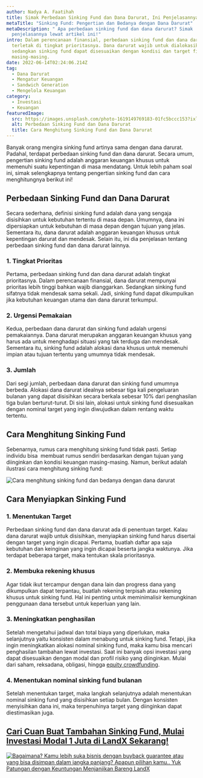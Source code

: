 ```yaml
---
author: Nadya A. Faatihah
title: Simak Perbedaan Sinking Fund dan Dana Darurat, Ini Penjelasannya!
metaTitle: "Sinking Fund: Pengertian dan Bedanya dengan Dana Darurat"
metaDescription: " Apa perbedaan sinking fund dan dana darurat? Simak
  penjelasannya lewat artikel ini!"
intro: Dalam perencanaan finansial, perbedaan sinking fund dan dana darurat
  terletak di tingkat prioritasnya. Dana darurat wajib untuk dialokasikan,
  sedangkan sinking fund dapat disesuaikan dengan kondisi dan target finansial
  masing-masing.
date: 2022-06-14T02:24:06.214Z
tag:
  - Dana Darurat
  - Mengatur Keuangan
  - Sandwich Generation
  - Mengelola Keuangan
category:
  - Investasi
  - Keuangan
featuredImage:
  src: https://images.unsplash.com/photo-1619149769183-01fc5bccc153?ixlib=rb-1.2.1&ixid=MnwxMjA3fDB8MHxwaG90by1wYWdlfHx8fGVufDB8fHx8&auto=format&fit=crop&w=870&q=80
  alt: Perbedaan Sinking Fund dan Dana Darurat
  title: Cara Menghitung Sinking Fund dan Dana Darurat
---
```

<!--StartFragment-->

Banyak orang mengira sinking fund artinya sama dengan dana darurat. Padahal, terdapat perbedaan sinking fund dan dana darurat. Secara umum, pengertian sinking fund adalah anggaran keuangan khusus untuk memenuhi suatu kepentingan di masa mendatang. Untuk lebih paham soal ini, simak selengkapnya tentang pengertian sinking fund dan cara menghitungnya berikut ini!

## Perbedaan Sinking Fund dan Dana Darurat

Secara sederhana, definisi sinking fund adalah dana yang sengaja disisihkan untuk kebutuhan tertentu di masa depan. Umumnya, dana ini dipersiapkan untuk kebutuhan di masa depan dengan tujuan yang jelas. Sementara itu, dana darurat adalah anggaran keuangan khusus untuk kepentingan darurat dan mendesak. Selain itu, ini dia penjelasan tentang perbedaan sinking fund dan dana darurat lainnya.

### 1. Tingkat Prioritas

Pertama, perbedaan sinking fund dan dana darurat adalah tingkat prioritasnya. Dalam perencanaan finansial, dana darurat mempunyai prioritas lebih tinggi bahkan wajib dianggarkan. Sedangkan sinking fund sifatnya tidak mendesak sama sekali. Jadi, sinking fund dapat dikumpulkan jika kebutuhan keuangan utama dan dana darurat terkumpul.

### 2. Urgensi Pemakaian

Kedua, perbedaan dana darurat dan sinking fund adalah urgensi pemakaiannya. Dana darurat merupakan anggaran keuangan khusus yang harus ada untuk menghadapi situasi yang tak terduga dan mendesak. Sementara itu, sinking fund adalah alokasi dana khusus untuk memenuhi impian atau tujuan tertentu yang umumnya tidak mendesak.

### 3. Jumlah

Dari segi jumlah, perbedaan dana darurat dan sinking fund umumnya berbeda. Alokasi dana darurat idealnya sebesar tiga kali pengeluaran bulanan yang dapat disisihkan secara berkala sebesar 10% dari penghasilan tiga bulan berturut-turut. Di sisi lain, alokasi untuk sinking fund disesuaikan dengan nominal target yang ingin diwujudkan dalam rentang waktu tertentu. 

## Cara Menghitung Sinking Fund

Sebenarnya, rumus cara menghitung sinking fund tidak pasti. Setiap individu bisa  membuat rumus sendiri berdasarkan dengan tujuan yang diinginkan dan kondisi keuangan masing-masing. Namun, berikut adalah ilustrasi cara menghitung sinking fund:

![Cara menghitung sinking fund dan bedanya dengan dana darurat](img/ilustrasi-sinking-fund.png "Menghitung sinking fund")

## Cara Menyiapkan Sinking Fund  

### 1. Menentukan Target

Perbedaan sinking fund dan dana darurat ada di penentuan target. Kalau dana darurat wajib untuk disisihkan, menyiapkan sinking fund harus disertai dengan target yang ingin dicapai. Pertama, buatlah daftar apa saja kebutuhan dan keinginan yang ingin dicapai beserta jangka waktunya. Jika terdapat beberapa target, maka tentukan skala prioritasnya.

### 2. Membuka rekening khusus

Agar tidak ikut tercampur dengan dana lain dan progress dana yang dikumpulkan dapat terpantau, buatlah rekening terpisah atau rekening khusus untuk sinking fund. Hal ini penting untuk meminimalisir kemungkinan penggunaan dana tersebut untuk keperluan yang lain. 

### 3. Meningkatkan penghasilan

Setelah mengetahui jadwal dan total biaya yang diperlukan, maka selanjutnya yaitu konsisten dalam menabung untuk sinking fund. Tetapi, jika ingin meningkatkan alokasi nominal sinking fund, maka kamu bisa mencari penghasilan tambahan lewat investasi. Saat ini banyak opsi investasi yang dapat disesuaikan dengan modal dan profil risiko yang diinginkan. Mulai dari saham, reksadana, obligasi, hingga [equity crowdfunding](https://landx.id/).

### 4. Menentukan nominal sinking fund bulanan

Setelah menentukan target, maka langkah selanjutnya adalah menentukan nominal sinking fund yang disisihkan setiap bulan. Dengan konsisten menyisihkan dana ini, maka terpenuhinya target yang diinginkan dapat diestimasikan juga.

## [Cari Cuan Buat Tambahan Sinking Fund, Mulai Investasi Modal 1 Juta di LandX Sekarang!](https://landx.id/project/?utm_source=Blog&utm_medium=organic+keyword&utm_campaign=blog&utm_id=Blog)

<!--StartFragment-->

[![Bagaimana? Kamu lebih suka bisnis dengan buyback guarantee atau yang bisa disimpan dalam jangka panjang? Apapun pilihan kamu.. Yuk Patungan  dengan Keuntungan Menjanjikan Bareng LandX](https://accountgram-production.sfo2.cdn.digitaloceanspaces.com/landx_ghost/2021/10/Equity-Crowdfunding-di-Indonesia-1--3.png)](https://landx.id/project/?utm_source=Blog&utm_medium=organic+keyword&utm_campaign=blog&utm_id=Blog)

<!--EndFragment-->